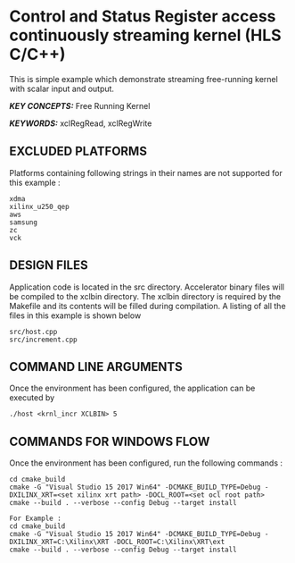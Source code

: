 Control and Status Register access continuously streaming kernel (HLS C/C++)
======================

This is simple example which demonstrate streaming free-running kernel with scalar input and output.

***KEY CONCEPTS:*** Free Running Kernel

***KEYWORDS:*** xclRegRead, xclRegWrite

## EXCLUDED PLATFORMS
Platforms containing following strings in their names are not supported for this example :
```
xdma
xilinx_u250_qep
aws
samsung
zc
vck
```

##  DESIGN FILES
Application code is located in the src directory. Accelerator binary files will be compiled to the xclbin directory. The xclbin directory is required by the Makefile and its contents will be filled during compilation. A listing of all the files in this example is shown below

```
src/host.cpp
src/increment.cpp
```

##  COMMAND LINE ARGUMENTS
Once the environment has been configured, the application can be executed by
```
./host <krnl_incr XCLBIN> 5
```

##  COMMANDS FOR WINDOWS FLOW
Once the environment has been configured, run the following commands : 
```
cd cmake_build
cmake -G "Visual Studio 15 2017 Win64" -DCMAKE_BUILD_TYPE=Debug -DXILINX_XRT=<set xilinx xrt path> -DOCL_ROOT=<set ocl root path>
cmake --build . --verbose --config Debug --target install

For Example : 
cd cmake_build
cmake -G "Visual Studio 15 2017 Win64" -DCMAKE_BUILD_TYPE=Debug -DXILINX_XRT=C:\Xilinx\XRT -DOCL_ROOT=C:\Xilinx\XRT\ext
cmake --build . --verbose --config Debug --target install
```
